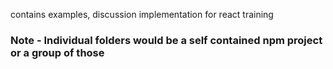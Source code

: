 
contains examples, discussion implementation for react training

### Note - Individual folders would be a self contained npm project or a group of those
